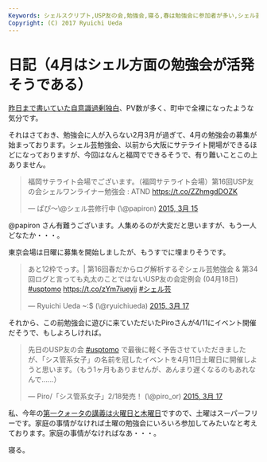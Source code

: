 ```yaml
---
Keywords: シェルスクリプト,USP友の会,勉強会,寝る,春は勉強会に参加者が多い,シェル芸
Copyright: (C) 2017 Ryuichi Ueda
---
```


# 日記（4月はシェル方面の勉強会が活発そうである）
<a href="http://blog.ueda.asia/?p=5337" title="確率ロボティクス復刊。ドサクサに紛れて昔話">昨日まで書いていた自意識過剰独白</a>、PV数が多く、町中で全裸になったような気分です。


それはさておき、勉強会に人が入らない2月3月が過ぎて、4月の勉強会の募集が始まっております。シェル芸勉強会、以前から大阪にサテライト開場ができるほどになっておりますが、今回はなんと福岡でできるそうで、有り難いことこの上ありません。

<!--more-->
<blockquote class="twitter-tweet" lang="ja"><p>福岡サテライト会場でございます。（福岡サテライト会場）第16回USP友の会シェルワンライナー勉強会 : ATND <a href="https://t.co/ZZhmgdDOZK">https://t.co/ZZhmgdDOZK</a></p>&mdash; ぱぴ〜\@シェル芸修行中 (\@papiron) <a href="https://twitter.com/papiron/status/577006894331469824">2015, 3月 15</a></blockquote>
<script async src="//platform.twitter.com/widgets.js" charset="utf-8"></script>

‏\@papiron さん有難うございます。人集めるのが大変だと思いますが、もう一人どなたか・・・。


東京会場は日曜に募集を開始しましたが、もうすでに埋まりそうです。

<blockquote class="twitter-tweet" lang="ja"><p>あと12枠でっす。| 第16回春だからログ解析するぞシェル芸勉強会 &amp; 第34回ログと言っても丸太のことではないUSP友の会定例会 (04月18日) <a href="https://twitter.com/hashtag/usptomo?src=hash">#usptomo</a> <a href="https://t.co/zYm7iueyjj">https://t.co/zYm7iueyjj</a> <a href="https://twitter.com/hashtag/%E3%82%B7%E3%82%A7%E3%83%AB%E8%8A%B8?src=hash">#シェル芸</a></p>&mdash; Ryuichi Ueda ~:$ (\@ryuichiueda) <a href="https://twitter.com/ryuichiueda/status/577818485226532864">2015, 3月 17</a></blockquote>
<script async src="//platform.twitter.com/widgets.js" charset="utf-8"></script>


それから、この前勉強会に遊びに来ていただいたPiroさんが4/11にイベント開催だそうで、もしよろしければ。

<blockquote class="twitter-tweet" lang="ja"><p>先日のUSP友の会 <a href="https://twitter.com/hashtag/usptomo?src=hash">#usptomo</a> で最後に軽く予告させていただきましたが、「シス管系女子」の名前を冠したイベントを4月11日土曜日に開催しようと思います。（もう1ヶ月もありませんが、あんまり遅くなるのもあれなんで……）</p>&mdash; Piro/「シス管系女子」2/18発売！ (\@piro_or) <a href="https://twitter.com/piro_or/status/577774062627246081">2015, 3月 17</a></blockquote>
<script async src="//platform.twitter.com/widgets.js" charset="utf-8"></script>


私、今年の<a href="http://aiit.ac.jp/admission/pdf/scholarship/h27_aiitbank_jikanwari.pdf">第一クォータの講義は火曜日と木曜日</a>ですので、土曜はスーパーフリーです。家庭の事情がなければ土曜の勉強会にいろいろ参加してみたいなと考えております。家庭の事情がなければなあ・・・。


寝る。

